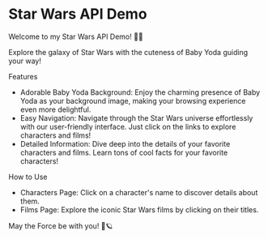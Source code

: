 # Star Wars API Demo

Welcome to my Star Wars API Demo! 🌌✨

Explore the galaxy of Star Wars with the cuteness of Baby Yoda guiding your way! 

 Features

- Adorable Baby Yoda Background: Enjoy the charming presence of Baby Yoda as your background image, making your browsing experience even more delightful.
- Easy Navigation: Navigate through the Star Wars universe effortlessly with our user-friendly interface. Just click on the links to explore characters and films!
- Detailed Information: Dive deep into the details of your favorite characters and films. Learn tons of cool facts for your favorite characters!



 How to Use

- Characters Page: Click on a character's name to discover details about them. 
- Films Page: Explore the iconic Star Wars films by clicking on their titles.

May the Force be with you! 🌟🪐

